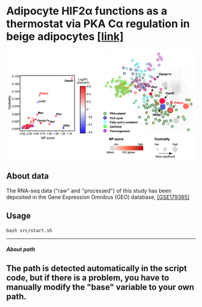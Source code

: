 # Adipocyte HIF2α functions as a thermostat via PKA Cα regulation in beige adipocytes [[link]](https://www.nature.com/articles/s41467-022-30925-0)
<p align="center">
  <img src="sample_plot.png"/>
</p>


## About data

The RNA-seq data ("raw" and "processed") of this study has been deposited in the Gene Expression Omnibus (GEO) database, [[GSE179385]](https://www.ncbi.nlm.nih.gov/geo/query/acc.cgi?acc=GSE179385)

## Usage
```
bash src/start.sh
```
---
##### *About path*
The path is detected automatically in the script code, but if there is a problem, you have to manually modify the "base" variable to your own path.
---


